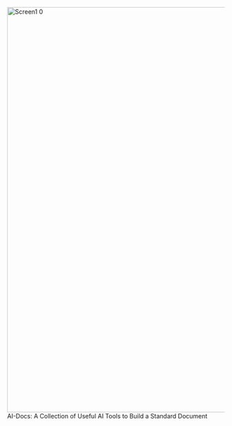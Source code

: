 <img width="1895" height="936" alt="Screen1 0" src="https://github.com/user-attachments/assets/2e2d31b9-9359-4dba-8b01-2b12b4863964" />
AI-Docs: A Collection of Useful AI Tools to Build a Standard Document
